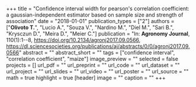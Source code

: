 +++
title = "Confidence interval width for pearson's correlation coefficient: a gaussian-independent estimator based on sample size and strength of association"
date = "2018-01-01"
publication_types = ["2"]
authors = ["**Olivoto T.**", "Lucio A.", "Souza V.", "Nardino M.", "Diel M.", "Sari B.", "Krysczun D.", "Meira D.", "Meier C."]
publication = "In: **Agronomy Journal**, 110(1):1--8, https://doi.org/10.2134/agronj2017.09.0566, https://dl.sciencesocieties.org/publications/aj/abstracts/0/0/agronj2017.09.0566"
abstract = ""
abstract_short = ""
tags = ["confidence interval", "correlation coefficient", "maize"]
image_preview = ""
selected = false
projects = []
url_pdf = ""
url_preprint = ""
url_code = ""
url_dataset = ""
url_project = ""
url_slides = ""
url_video = ""
url_poster = ""
url_source = ""
math = true
highlight = true
[header]
image = ""
caption = ""
+++
